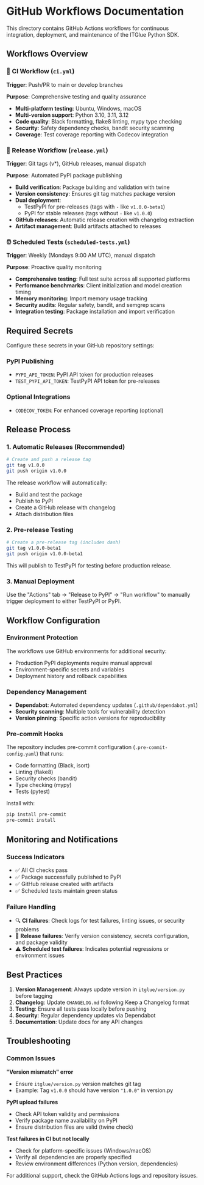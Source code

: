 # GitHub Workflows Documentation

This directory contains GitHub Actions workflows for continuous integration, deployment, and maintenance of the ITGlue Python SDK.

## Workflows Overview

### 🔄 CI Workflow (`ci.yml`)
**Trigger**: Push/PR to main or develop branches

**Purpose**: Comprehensive testing and quality assurance
- **Multi-platform testing**: Ubuntu, Windows, macOS
- **Multi-version support**: Python 3.10, 3.11, 3.12
- **Code quality**: Black formatting, flake8 linting, mypy type checking
- **Security**: Safety dependency checks, bandit security scanning
- **Coverage**: Test coverage reporting with Codecov integration

### 🚀 Release Workflow (`release.yml`) 
**Trigger**: Git tags (v*), GitHub releases, manual dispatch

**Purpose**: Automated PyPI package publishing
- **Build verification**: Package building and validation with twine
- **Version consistency**: Ensures git tag matches package version
- **Dual deployment**: 
  - TestPyPI for pre-releases (tags with `-` like `v1.0.0-beta1`)
  - PyPI for stable releases (tags without `-` like `v1.0.0`)
- **GitHub releases**: Automatic release creation with changelog extraction
- **Artifact management**: Build artifacts attached to releases

### ⏰ Scheduled Tests (`scheduled-tests.yml`)
**Trigger**: Weekly (Mondays 9:00 AM UTC), manual dispatch

**Purpose**: Proactive quality monitoring
- **Comprehensive testing**: Full test suite across all supported platforms
- **Performance benchmarks**: Client initialization and model creation timing
- **Memory monitoring**: Import memory usage tracking  
- **Security audits**: Regular safety, bandit, and semgrep scans
- **Integration testing**: Package installation and import verification

## Required Secrets

Configure these secrets in your GitHub repository settings:

### PyPI Publishing
- `PYPI_API_TOKEN`: PyPI API token for production releases
- `TEST_PYPI_API_TOKEN`: TestPyPI API token for pre-releases

### Optional Integrations
- `CODECOV_TOKEN`: For enhanced coverage reporting (optional)

## Release Process

### 1. Automatic Releases (Recommended)
```bash
# Create and push a release tag
git tag v1.0.0
git push origin v1.0.0
```

The release workflow will automatically:
- Build and test the package
- Publish to PyPI 
- Create a GitHub release with changelog
- Attach distribution files

### 2. Pre-release Testing
```bash
# Create a pre-release tag (includes dash)
git tag v1.0.0-beta1  
git push origin v1.0.0-beta1
```

This will publish to TestPyPI for testing before production release.

### 3. Manual Deployment
Use the "Actions" tab → "Release to PyPI" → "Run workflow" to manually trigger deployment to either TestPyPI or PyPI.

## Workflow Configuration

### Environment Protection
The workflows use GitHub environments for additional security:
- Production PyPI deployments require manual approval
- Environment-specific secrets and variables
- Deployment history and rollback capabilities

### Dependency Management
- **Dependabot**: Automated dependency updates (`.github/dependabot.yml`)
- **Security scanning**: Multiple tools for vulnerability detection
- **Version pinning**: Specific action versions for reproducibility

### Pre-commit Hooks
The repository includes pre-commit configuration (`.pre-commit-config.yaml`) that runs:
- Code formatting (Black, isort)
- Linting (flake8)
- Security checks (bandit)
- Type checking (mypy)
- Tests (pytest)

Install with:
```bash
pip install pre-commit
pre-commit install
```

## Monitoring and Notifications

### Success Indicators
- ✅ All CI checks pass
- ✅ Package successfully published to PyPI
- ✅ GitHub release created with artifacts
- ✅ Scheduled tests maintain green status

### Failure Handling
- 🔍 **CI failures**: Check logs for test failures, linting issues, or security problems
- 🚫 **Release failures**: Verify version consistency, secrets configuration, and package validity
- ⚠️ **Scheduled test failures**: Indicates potential regressions or environment issues

## Best Practices

1. **Version Management**: Always update version in `itglue/version.py` before tagging
2. **Changelog**: Update `CHANGELOG.md` following Keep a Changelog format
3. **Testing**: Ensure all tests pass locally before pushing
4. **Security**: Regular dependency updates via Dependabot
5. **Documentation**: Update docs for any API changes

## Troubleshooting

### Common Issues

**"Version mismatch" error**
- Ensure `itglue/version.py` version matches git tag
- Example: Tag `v1.0.0` should have version `"1.0.0"` in version.py

**PyPI upload failures**
- Check API token validity and permissions
- Verify package name availability on PyPI
- Ensure distribution files are valid (twine check)

**Test failures in CI but not locally**
- Check for platform-specific issues (Windows/macOS)
- Verify all dependencies are properly specified
- Review environment differences (Python version, dependencies)

For additional support, check the GitHub Actions logs and repository issues. 